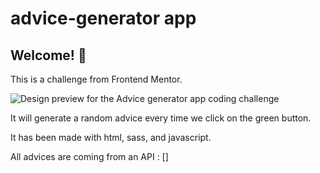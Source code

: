 # advice-generator app

## Welcome! 👋
This is a challenge from Frontend Mentor.

![Design preview for the Advice generator app coding challenge](./design/desktop-preview.jpg)

It will generate a random advice every time we click on the green button. 

It has been made with html, sass, and javascript. 

All advices are coming from an API : []